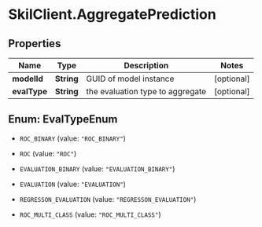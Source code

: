 # SkilClient.AggregatePrediction

## Properties

Name | Type | Description | Notes
------------ | ------------- | ------------- | -------------
**modelId** | **String** | GUID of model instance | [optional] 
**evalType** | **String** | the evaluation type to aggregate | [optional] 



## Enum: EvalTypeEnum


* `ROC_BINARY` (value: `"ROC_BINARY"`)

* `ROC` (value: `"ROC"`)

* `EVALUATION_BINARY` (value: `"EVALUATION_BINARY"`)

* `EVALUATION` (value: `"EVALUATION"`)

* `REGRESSON_EVALUATION` (value: `"REGRESSON_EVALUATION"`)

* `ROC_MULTI_CLASS` (value: `"ROC_MULTI_CLASS"`)




